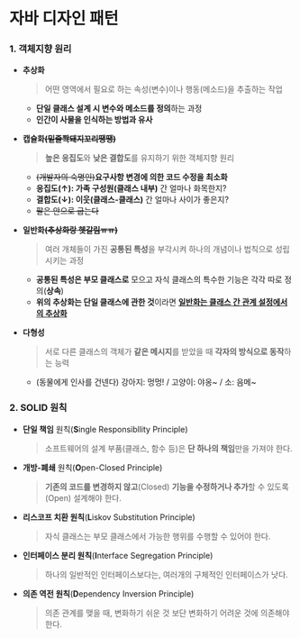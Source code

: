 # 자바 디자인 패턴

### 1. 객체지향 원리

- **추상화**

  > 어떤 영역에서 필요로 하는 속성(변수)이나 행동(메소드)을 추출하는 작업

  - **단일 클래스 설계 시 변수와 메소드를 정의**하는 과정
  - **인간이 사물을 인식하는 방법과 유사**

- **캡슐화~~(밑줄쫙돼지꼬리땡땡)~~**

  > **높은 응집도**와 **낮은 결합도**를 유지하기 위한 객체지향 원리

  - ~~(개발자의 숙명인)~~**요구사항 변경에 의한 코드 수정을 최소화**
  - **응집도(↑): 가족 구성원(클래스 내부)** 간 얼마나 화목한지?
  - **결합도(↓): 이웃(클래스-클래스)** 간 얼마나 사이가 좋은지?
  - ~~팔은 안으로 굽는다~~

- **일반화~~(추상화랑 헷갈림ㅠㅠ)~~**

  > 여러 개체들이 가진 **공통된 특성**을 부각시켜 하나의 개념이나 법칙으로 성립시키는 과정

  - **공통된 특성은 부모 클래스로** 모으고 자식 클래스의 특수한 기능은 각각 따로 정의(**상속**)
  - **위의 추상화는 단일 클래스에 관한 것**이라면 **<u>일반화는 클래스 간 관계 설정에서의 추상화</u>**

- **다형성**

  > 서로 다른 클래스의 객체가 **같은 메시지**를 받았을 때 **각자의 방식으로 동작**하는 능력

  - (동물에게 인사를 건넨다) 강아지: 멍멍! / 고양이: 야옹~ / 소: 음메~ 



### 2. SOLID 원칙

- **단일 책임** 원칙(**S**ingle Responsibllity Principle)

  > 소프트웨어의 설계 부품(클래스, 함수 등)은 **단 하나의 책임**만을 가져야 한다.

- **개방-폐쇄** 원칙(**O**pen-Closed Principle)

  > **기존의 코드를 변경하지 않고**(Closed) **기능을 수정하거나 추가**할 수 있도록(Open) 설계해야 한다.

- **리스코프 치환 원칙**(**L**iskov Substitution Principle)

  > 자식 클래스는 부모 클래스에서 가능한 행위를 수행할 수 있어야 한다.

- **인터페이스 분리 원칙**(**I**nterface Segregation Principle)

  > 하나의 일반적인 인터페이스보다는, 여러개의 구체적인 인터페이스가 낫다.

- **의존 역전 원칙**(**D**ependency Inversion Principle)

  > 의존 관계를 맺을 때, 변화하기 쉬운 것 보단 변화하기 어려운 것에 의존해야 한다.